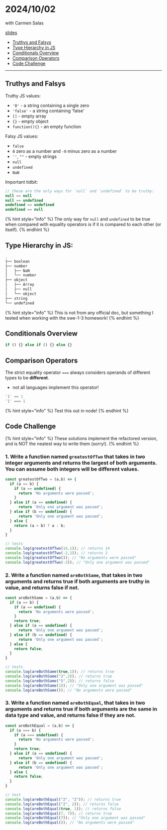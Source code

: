 # 2024/10/02
with Carmen Salas

[slides](https://docs.google.com/presentation/d/1MDunIx1dWAuVglV-gMck7KpA3w1XD7SuCxQ285drKmw/edit#slide=id.g287c4ecafef_0_150)

- [Truthys and Falsys](#truthys-and-falsys)
- [Type Hierarchy in JS](#type-hierarchy-in-js)
- [Conditionals Overview](#conditionals-overview)
- [Comparison Operators](#comparison-operators)
- [Code Challenge](#code-challenge)
---

## Truthys and Falsys

Truthy JS values:
- `'0'` \- a string containing a single zero
- `'false'` \- a string containing 'false'
- `[]` \- empty array
- `{}` \- empty object
- `function(){}` \- an empty function

Falsy JS values:
- `false`
- `0` zero as a number and `-0` minus zero as a number
- `''`, `""` \- empty strings
- `null`
- `undefined`
- `NaN`

Important tidbit:
```js
// these are the only ways for `null` and `undefined` to be truthy:
null == null
null == undefined
undefined == undefined
undefined == null
```
{% hint style="info" %}
   The only way for `null` and `undefined` to be true when compared with equality operators is if it is compared to each other (or itself).
{% endhint %}

## Type Hierarchy in JS:
```bash
.
├── boolean
├── number
│   ├── NaN
│   └── number
├── object
│   ├── Array
│   ├── null
│   └── object
├── string
└── undefined
```

{% hint style="info" %}
   This is not from any official doc, but something I tested when working with the swe-1-3 homework!
{% endhint %}

## Conditionals Overview
```js
if () {} else if () {} else {}
```

## Comparison Operators
The strict equality operator `===` always considers operands of different types to be **different**.
- not all languages implement this operator!
```js
'1' == 1
'1' === 1
```
{% hint style="info" %}
   Test this out in node!
{% endhint %}

## Code Challenge

{% hint style="info" %}
   These solutions implement the refactored version, and is NOT the neatest way to write them (sorry!).
{% endhint %}
### 1. Write a function named `greatestOfTwo` that takes in two integer arguments and returns the **largest** of both arguments. You can assume both integers will be different values.

```js
const greatestOfTwo = (a,b) => {
  if (a == b) {
    if (a == undefined) {
      return 'No arguments were passed';
    }
  } else if (a == undefined) {
      return 'Only one argument was passed';
  } else if (b == undefined) {
      return 'Only one argument was passed';
  } else {
    return (a > b) ? a : b;
  }
}

// tests
console.log(greatestOfTwo(14,1)); // returns 14
console.log(greatestOfTwo(-2,2)); // returns 2
console.log(greatestOfTwo()); // "No arguments were passed"
console.log(greatestOfTwo(-2)); // "Only one argument was passed"
```

### 2. Write a function named `areBothSame`, that takes in two arguments and returns true if both arguments are truthy in value, and returns false if not.

```js
const areBothSame = (a,b) => {
  if (a == b) {
    if (a == undefined) {
      return 'No arguments were passed';
    }
    return true;
  } else if (a == undefined) {
      return 'Only one argument was passed';
  } else if (b == undefined) {
      return 'Only one argument was passed';
  } else {
    return false;
  }
}

// tests
console.log(areBothSame(true,1)); // returns true
console.log(areBothSame("2",2)); // returns true
console.log(areBothSame("5",2)); // returns false
console.log(areBothSame(1)); // "Only one argument was passed"
console.log(areBothSame()); // "No arguments were passed"
```

### 3. Write a function named `areBothEqual`, that takes in two arguments and returns true if both arguments are the same in data type and value, and returns false if they are not.

```js
const areBothEqual = (a,b) => {
  if (a === b) {
    if (a === undefined) {
      return 'No arguments were passed';
    }
    return true;
  } else if (a == undefined) {
      return 'Only one argument was passed';
  } else if (b == undefined) {
      return 'Only one argument was passed';
  } else {
    return false;
  }
}

// test
console.log(areBothEqual("2", "2")); // returns true
console.log(areBothEqual("2", 2)); // returns false
console.log(areBothEqual(true, 1)); // returns false
console.log(areBothEqual(7, 7)); // returns true
console.log(areBothEqual(7)); // "Only one argument was passed"
console.log(areBothEqual()); // "No arguments were passed"
```